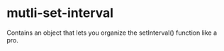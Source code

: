 # mutli-set-interval
Contains an object that lets you organize the setInterval() function like a pro.
